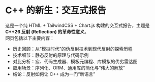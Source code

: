 # C++ 的新生：交互式报告

这是一个纯 HTML + TailwindCSS + Chart.js 构建的交互式报告，主题是 **C++26 反射 (Reflection) 的革命性意义**。  
网页包括以下主要内容：
- 历史回顾：从“模拟时代”的伪反射技术到现代反射的探索历程  
- 技术细节：静态反射的原理与代码示例  
- 对比分析：宏、代码生成器、模板元编程、库模拟的优劣雷达图  
- 应用场景：序列化、ORM、通用库的简化与“伟大的解放”  
- 结论：反射如何让 C++ 成为一门“新语言”
